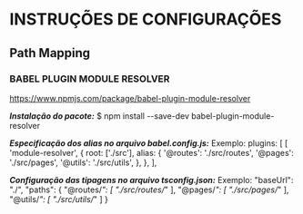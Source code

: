 # INSTRUÇÕES DE CONFIGURAÇÕES

## Path Mapping

### BABEL PLUGIN MODULE RESOLVER 

https://www.npmjs.com/package/babel-plugin-module-resolver

***Instalação do pacote:***
    $ npm install --save-dev babel-plugin-module-resolver

***Especificação dos alias no arquivo babel.config.js:***
        Exemplo:
            plugins: [
                [
                    'module-resolver', 
                    {
                        root: ['./src'],
                        alias: {
                        '@routes': './src/routes',
                        '@pages': './src/pages',
                        '@utils': './src/utils',
                        },
                    },
                ],

***Configuração das tipagens no arquivo tsconfig.json:***
    Exemplo:
        "baseUrl": "./",
        "paths": {
            "@routes/*": [
                "./src/routes/*"
            ],
            "@pages/*": [
                "./src/pages/*"
            ],
            "@utils/*": [
                "./src/utils/*"
            ]
        }